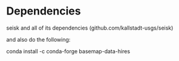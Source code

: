 # Dependencies

seisk and all of its dependencies (github.com/kallstadt-usgs/seisk)

and also do the following:

conda install -c conda-forge basemap-data-hires
